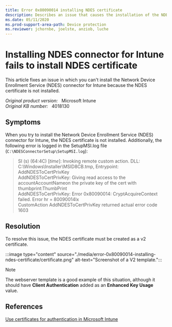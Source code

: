 ```yaml
---
title: Error 0x80090014 installing NDES certificate
description: Describes an issue that causes the installation of the NDES connector for Intune to fail to install the NDES certificate. Provides a resolution.
ms.date: 05/11/2020
ms.prod-support-area-path: Device protection
ms.reviewer: jchornbe, joelste, anziob, luche
---
```

# Installing NDES connector for Intune fails to install NDES certificate

This article fixes an issue in which you can't install the Network Device Enrollment Service (NDES) connector for Intune because the NDES certificate is not installed.

_Original product version:_ &nbsp; Microsoft Intune  
_Original KB number:_ &nbsp; 4018130

## Symptoms

When you try to install the Network Device Enrollment Service (NDES) connector for Intune, the NDES certificate is not installed. Additionally, the following error is logged in the SetupMSI.log file (`C:\NDESConnectorSetup\SetupMSI.log`):

> SI (s) (64:4C) [*time*]: Invoking remote custom action. DLL: C:\Windows\Installer\MSID8CB.tmp, Entrypoint: AddNDESToCertPrivKey  
> AddNDESToCertPrivKey: Giving read access to the accountAccountNameon the private key of the cert with thumbprint:ThumbPrint  
> AddNDESToCertPrivKey: Error 0x80090014: CryptAcquireContext failed. Error hr = 80090014lx  
> CustomAction AddNDESToCertPrivKey returned actual error code 1603

## Resolution

To resolve this issue, the NDES certificate must be created as a v2 certificate.

:::image type="content" source="./media/error-0x80090014-installing-ndes-certificate/certificate.png" alt-text="Screenshot of a V2 template.":::

> [!NOTE]
> The webserver template is a good example of this situation, although it should have **Client Authentication** added as an **Enhanced Key Usage** value.

## References

[Use certificates for authentication in Microsoft Intune](/mem/intune/protect/certificates-configure)
